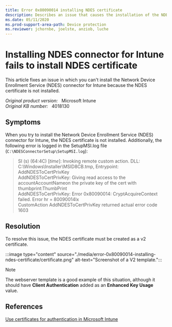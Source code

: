 ```yaml
---
title: Error 0x80090014 installing NDES certificate
description: Describes an issue that causes the installation of the NDES connector for Intune to fail to install the NDES certificate. Provides a resolution.
ms.date: 05/11/2020
ms.prod-support-area-path: Device protection
ms.reviewer: jchornbe, joelste, anziob, luche
---
```

# Installing NDES connector for Intune fails to install NDES certificate

This article fixes an issue in which you can't install the Network Device Enrollment Service (NDES) connector for Intune because the NDES certificate is not installed.

_Original product version:_ &nbsp; Microsoft Intune  
_Original KB number:_ &nbsp; 4018130

## Symptoms

When you try to install the Network Device Enrollment Service (NDES) connector for Intune, the NDES certificate is not installed. Additionally, the following error is logged in the SetupMSI.log file (`C:\NDESConnectorSetup\SetupMSI.log`):

> SI (s) (64:4C) [*time*]: Invoking remote custom action. DLL: C:\Windows\Installer\MSID8CB.tmp, Entrypoint: AddNDESToCertPrivKey  
> AddNDESToCertPrivKey: Giving read access to the accountAccountNameon the private key of the cert with thumbprint:ThumbPrint  
> AddNDESToCertPrivKey: Error 0x80090014: CryptAcquireContext failed. Error hr = 80090014lx  
> CustomAction AddNDESToCertPrivKey returned actual error code 1603

## Resolution

To resolve this issue, the NDES certificate must be created as a v2 certificate.

:::image type="content" source="./media/error-0x80090014-installing-ndes-certificate/certificate.png" alt-text="Screenshot of a V2 template.":::

> [!NOTE]
> The webserver template is a good example of this situation, although it should have **Client Authentication** added as an **Enhanced Key Usage** value.

## References

[Use certificates for authentication in Microsoft Intune](/mem/intune/protect/certificates-configure)
